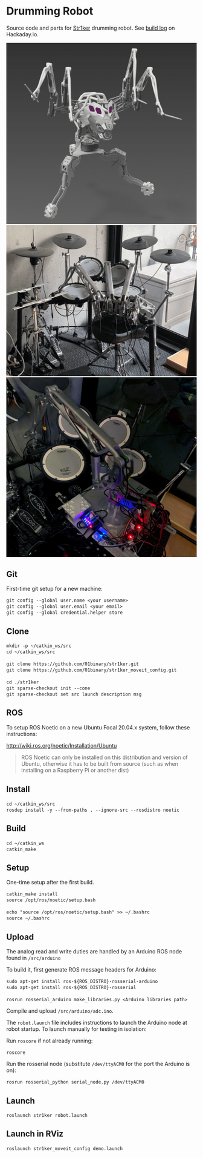 # Drumming Robot

Source code and parts for [Str1ker](https://www.01binary.us/projects/drumming-robot/) drumming robot. See [build log](https://hackaday.io/project/171607-drumming-robot) on Hackaday.io.

![body](./doc/readme/body.png)
![arms](./doc/readme/arms.png)
![wiring](./doc/readme/wiring.jpeg)

## Git

First-time git setup for a new machine:

```
git config --global user.name <your username>
git config --global user.email <your email>
git config --global credential.helper store
```

## Clone

```
mkdir -p ~/catkin_ws/src
cd ~/catkin_ws/src

git clone https://github.com/01binary/str1ker.git
git clone https://github.com/01binary/str1ker_moveit_config.git

cd ./str1ker
git sparse-checkout init --cone
git sparse-checkout set src launch description msg
```

## ROS

To setup ROS Noetic on a new Ubuntu Focal 20.04.x system, follow these instructions:

http://wiki.ros.org/noetic/Installation/Ubuntu

> ROS Noetic can only be installed on this distribution and version of Ubuntu, otherwise it has to be built from source (such as when installing on a Raspberry Pi or another dist)

## Install

```
cd ~/catkin_ws/src
rosdep install -y --from-paths . --ignore-src --rosdistro noetic
```

## Build

```
cd ~/catkin_ws
catkin_make
```

## Setup

One-time setup after the first build.

```
catkin_make install
source /opt/ros/noetic/setup.bash

echo "source /opt/ros/noetic/setup.bash" >> ~/.bashrc
source ~/.bashrc
```

## Upload

The analog read and write duties are handled by an Arduino ROS node found in `/src/arduino`

To build it, first generate ROS message headers for Arduino:

```
sudo apt-get install ros-${ROS_DISTRO}-rosserial-arduino
sudo apt-get install ros-${ROS_DISTRO}-rosserial

rosrun rosserial_arduino make_libraries.py <Arduino libraries path>
```

Compile and upload `/src/arduino/adc.ino`.

The `robot.launch` file includes instructions to launch the Arduino node at robot startup. To launch manually for testing in isolation:

Run `roscore` if not already running:

```
roscore
```

Run the rosserial node (substitute `/dev/ttyACM0` for the port the Arduino is on):

```
rosrun rosserial_python serial_node.py /dev/ttyACM0
```

## Launch

```
roslaunch str1ker robot.launch
```

## Launch in RViz

```
roslaunch str1ker_moveit_config demo.launch
```